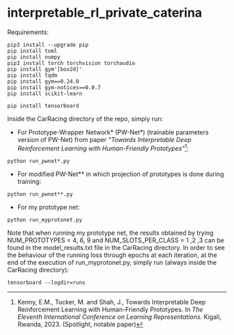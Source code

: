 # interpretable_rl_private_caterina


Requirements:
```
pip3 install --upgrade pip
pip install toml
pip install numpy
pip3 install torch torchvision torchaudio
pip install gym'[box2d]'
pip install tqdm
pip install gym==0.24.0
pip install gym-notices==0.0.7
pip install scikit-learn

pip install tensorboard
```
Inside the CarRacing directory of the repo, simply run:

- For Prototype-Wrapper Network* (PW-Net*) (trainable parameters version of PW-Net) from paper *"Towards Interpretable Deep Reinforcement Learning with Human-Friendly Prototypes"*[^1]:
```
python run_pwnet*.py
```

- For modified PW-Net** in which projection of prototypes is done during training:
```
python run_pwnet**.py
```

- For my prototype net:
```
python run_myprotonet.py
```
Note that when running my prototype net, the results obtained by trying NUM_PROTOTYPES = 4, 6, 9 and NUM_SLOTS_PER_CLASS = 1 ,2 ,3 can be found in the model_results.txt file in the CarRacing directory.
In order to see the behaviour of the running loss through epochs at each iteration, at the end of the execution of run_myprotonet.py, simply run (always inside the CarRacing directory):
```
tensorboard --logdir=runs
```

[^1]: Kenny, E.M., Tucker, M. and Shah, J., Towards Interpretable Deep Reinforcement Learning with Human-Friendly Prototypes. In *The Eleventh International Conference on Learning Representations.* Kigali, Rwanda, 2023. (Spotlight, notable paper)
